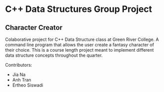 # C++ Data Structures Group Project
## Character Creator

Colaborative project for C++ Data Structure class at Green River College. A command line program that allows the user 
create a fantasy character of their choice. This is a course length project meant to implement different data structure
concepts throughout the quarter. 


Contributors: 
* Jia Na
* Anh Tran
* Ertheo Siswadi
